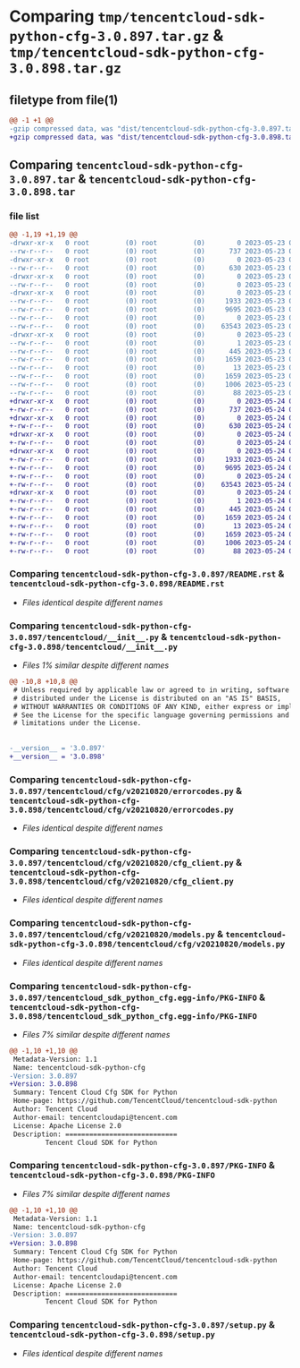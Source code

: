 # Comparing `tmp/tencentcloud-sdk-python-cfg-3.0.897.tar.gz` & `tmp/tencentcloud-sdk-python-cfg-3.0.898.tar.gz`

## filetype from file(1)

```diff
@@ -1 +1 @@
-gzip compressed data, was "dist/tencentcloud-sdk-python-cfg-3.0.897.tar", last modified: Tue May 23 02:16:52 2023, max compression
+gzip compressed data, was "dist/tencentcloud-sdk-python-cfg-3.0.898.tar", last modified: Wed May 24 01:51:27 2023, max compression
```

## Comparing `tencentcloud-sdk-python-cfg-3.0.897.tar` & `tencentcloud-sdk-python-cfg-3.0.898.tar`

### file list

```diff
@@ -1,19 +1,19 @@
-drwxr-xr-x   0 root         (0) root         (0)        0 2023-05-23 02:16:52.000000 tencentcloud-sdk-python-cfg-3.0.897/
--rw-r--r--   0 root         (0) root         (0)      737 2023-05-23 02:16:52.000000 tencentcloud-sdk-python-cfg-3.0.897/README.rst
-drwxr-xr-x   0 root         (0) root         (0)        0 2023-05-23 02:16:52.000000 tencentcloud-sdk-python-cfg-3.0.897/tencentcloud/
--rw-r--r--   0 root         (0) root         (0)      630 2023-05-23 02:16:52.000000 tencentcloud-sdk-python-cfg-3.0.897/tencentcloud/__init__.py
-drwxr-xr-x   0 root         (0) root         (0)        0 2023-05-23 02:16:52.000000 tencentcloud-sdk-python-cfg-3.0.897/tencentcloud/cfg/
--rw-r--r--   0 root         (0) root         (0)        0 2023-05-23 02:16:52.000000 tencentcloud-sdk-python-cfg-3.0.897/tencentcloud/cfg/__init__.py
-drwxr-xr-x   0 root         (0) root         (0)        0 2023-05-23 02:16:52.000000 tencentcloud-sdk-python-cfg-3.0.897/tencentcloud/cfg/v20210820/
--rw-r--r--   0 root         (0) root         (0)     1933 2023-05-23 02:16:52.000000 tencentcloud-sdk-python-cfg-3.0.897/tencentcloud/cfg/v20210820/errorcodes.py
--rw-r--r--   0 root         (0) root         (0)     9695 2023-05-23 02:16:52.000000 tencentcloud-sdk-python-cfg-3.0.897/tencentcloud/cfg/v20210820/cfg_client.py
--rw-r--r--   0 root         (0) root         (0)        0 2023-05-23 02:16:52.000000 tencentcloud-sdk-python-cfg-3.0.897/tencentcloud/cfg/v20210820/__init__.py
--rw-r--r--   0 root         (0) root         (0)    63543 2023-05-23 02:16:52.000000 tencentcloud-sdk-python-cfg-3.0.897/tencentcloud/cfg/v20210820/models.py
-drwxr-xr-x   0 root         (0) root         (0)        0 2023-05-23 02:16:52.000000 tencentcloud-sdk-python-cfg-3.0.897/tencentcloud_sdk_python_cfg.egg-info/
--rw-r--r--   0 root         (0) root         (0)        1 2023-05-23 02:16:52.000000 tencentcloud-sdk-python-cfg-3.0.897/tencentcloud_sdk_python_cfg.egg-info/dependency_links.txt
--rw-r--r--   0 root         (0) root         (0)      445 2023-05-23 02:16:52.000000 tencentcloud-sdk-python-cfg-3.0.897/tencentcloud_sdk_python_cfg.egg-info/SOURCES.txt
--rw-r--r--   0 root         (0) root         (0)     1659 2023-05-23 02:16:52.000000 tencentcloud-sdk-python-cfg-3.0.897/tencentcloud_sdk_python_cfg.egg-info/PKG-INFO
--rw-r--r--   0 root         (0) root         (0)       13 2023-05-23 02:16:52.000000 tencentcloud-sdk-python-cfg-3.0.897/tencentcloud_sdk_python_cfg.egg-info/top_level.txt
--rw-r--r--   0 root         (0) root         (0)     1659 2023-05-23 02:16:52.000000 tencentcloud-sdk-python-cfg-3.0.897/PKG-INFO
--rw-r--r--   0 root         (0) root         (0)     1006 2023-05-23 02:16:52.000000 tencentcloud-sdk-python-cfg-3.0.897/setup.py
--rw-r--r--   0 root         (0) root         (0)       88 2023-05-23 02:16:52.000000 tencentcloud-sdk-python-cfg-3.0.897/setup.cfg
+drwxr-xr-x   0 root         (0) root         (0)        0 2023-05-24 01:51:27.000000 tencentcloud-sdk-python-cfg-3.0.898/
+-rw-r--r--   0 root         (0) root         (0)      737 2023-05-24 01:51:27.000000 tencentcloud-sdk-python-cfg-3.0.898/README.rst
+drwxr-xr-x   0 root         (0) root         (0)        0 2023-05-24 01:51:27.000000 tencentcloud-sdk-python-cfg-3.0.898/tencentcloud/
+-rw-r--r--   0 root         (0) root         (0)      630 2023-05-24 01:51:27.000000 tencentcloud-sdk-python-cfg-3.0.898/tencentcloud/__init__.py
+drwxr-xr-x   0 root         (0) root         (0)        0 2023-05-24 01:51:27.000000 tencentcloud-sdk-python-cfg-3.0.898/tencentcloud/cfg/
+-rw-r--r--   0 root         (0) root         (0)        0 2023-05-24 01:51:27.000000 tencentcloud-sdk-python-cfg-3.0.898/tencentcloud/cfg/__init__.py
+drwxr-xr-x   0 root         (0) root         (0)        0 2023-05-24 01:51:27.000000 tencentcloud-sdk-python-cfg-3.0.898/tencentcloud/cfg/v20210820/
+-rw-r--r--   0 root         (0) root         (0)     1933 2023-05-24 01:51:27.000000 tencentcloud-sdk-python-cfg-3.0.898/tencentcloud/cfg/v20210820/errorcodes.py
+-rw-r--r--   0 root         (0) root         (0)     9695 2023-05-24 01:51:27.000000 tencentcloud-sdk-python-cfg-3.0.898/tencentcloud/cfg/v20210820/cfg_client.py
+-rw-r--r--   0 root         (0) root         (0)        0 2023-05-24 01:51:27.000000 tencentcloud-sdk-python-cfg-3.0.898/tencentcloud/cfg/v20210820/__init__.py
+-rw-r--r--   0 root         (0) root         (0)    63543 2023-05-24 01:51:27.000000 tencentcloud-sdk-python-cfg-3.0.898/tencentcloud/cfg/v20210820/models.py
+drwxr-xr-x   0 root         (0) root         (0)        0 2023-05-24 01:51:27.000000 tencentcloud-sdk-python-cfg-3.0.898/tencentcloud_sdk_python_cfg.egg-info/
+-rw-r--r--   0 root         (0) root         (0)        1 2023-05-24 01:51:27.000000 tencentcloud-sdk-python-cfg-3.0.898/tencentcloud_sdk_python_cfg.egg-info/dependency_links.txt
+-rw-r--r--   0 root         (0) root         (0)      445 2023-05-24 01:51:27.000000 tencentcloud-sdk-python-cfg-3.0.898/tencentcloud_sdk_python_cfg.egg-info/SOURCES.txt
+-rw-r--r--   0 root         (0) root         (0)     1659 2023-05-24 01:51:27.000000 tencentcloud-sdk-python-cfg-3.0.898/tencentcloud_sdk_python_cfg.egg-info/PKG-INFO
+-rw-r--r--   0 root         (0) root         (0)       13 2023-05-24 01:51:27.000000 tencentcloud-sdk-python-cfg-3.0.898/tencentcloud_sdk_python_cfg.egg-info/top_level.txt
+-rw-r--r--   0 root         (0) root         (0)     1659 2023-05-24 01:51:27.000000 tencentcloud-sdk-python-cfg-3.0.898/PKG-INFO
+-rw-r--r--   0 root         (0) root         (0)     1006 2023-05-24 01:51:27.000000 tencentcloud-sdk-python-cfg-3.0.898/setup.py
+-rw-r--r--   0 root         (0) root         (0)       88 2023-05-24 01:51:27.000000 tencentcloud-sdk-python-cfg-3.0.898/setup.cfg
```

### Comparing `tencentcloud-sdk-python-cfg-3.0.897/README.rst` & `tencentcloud-sdk-python-cfg-3.0.898/README.rst`

 * *Files identical despite different names*

### Comparing `tencentcloud-sdk-python-cfg-3.0.897/tencentcloud/__init__.py` & `tencentcloud-sdk-python-cfg-3.0.898/tencentcloud/__init__.py`

 * *Files 1% similar despite different names*

```diff
@@ -10,8 +10,8 @@
 # Unless required by applicable law or agreed to in writing, software
 # distributed under the License is distributed on an "AS IS" BASIS,
 # WITHOUT WARRANTIES OR CONDITIONS OF ANY KIND, either express or implied.
 # See the License for the specific language governing permissions and
 # limitations under the License.
 
 
-__version__ = '3.0.897'
+__version__ = '3.0.898'
```

### Comparing `tencentcloud-sdk-python-cfg-3.0.897/tencentcloud/cfg/v20210820/errorcodes.py` & `tencentcloud-sdk-python-cfg-3.0.898/tencentcloud/cfg/v20210820/errorcodes.py`

 * *Files identical despite different names*

### Comparing `tencentcloud-sdk-python-cfg-3.0.897/tencentcloud/cfg/v20210820/cfg_client.py` & `tencentcloud-sdk-python-cfg-3.0.898/tencentcloud/cfg/v20210820/cfg_client.py`

 * *Files identical despite different names*

### Comparing `tencentcloud-sdk-python-cfg-3.0.897/tencentcloud/cfg/v20210820/models.py` & `tencentcloud-sdk-python-cfg-3.0.898/tencentcloud/cfg/v20210820/models.py`

 * *Files identical despite different names*

### Comparing `tencentcloud-sdk-python-cfg-3.0.897/tencentcloud_sdk_python_cfg.egg-info/PKG-INFO` & `tencentcloud-sdk-python-cfg-3.0.898/tencentcloud_sdk_python_cfg.egg-info/PKG-INFO`

 * *Files 7% similar despite different names*

```diff
@@ -1,10 +1,10 @@
 Metadata-Version: 1.1
 Name: tencentcloud-sdk-python-cfg
-Version: 3.0.897
+Version: 3.0.898
 Summary: Tencent Cloud Cfg SDK for Python
 Home-page: https://github.com/TencentCloud/tencentcloud-sdk-python
 Author: Tencent Cloud
 Author-email: tencentcloudapi@tencent.com
 License: Apache License 2.0
 Description: ============================
         Tencent Cloud SDK for Python
```

### Comparing `tencentcloud-sdk-python-cfg-3.0.897/PKG-INFO` & `tencentcloud-sdk-python-cfg-3.0.898/PKG-INFO`

 * *Files 7% similar despite different names*

```diff
@@ -1,10 +1,10 @@
 Metadata-Version: 1.1
 Name: tencentcloud-sdk-python-cfg
-Version: 3.0.897
+Version: 3.0.898
 Summary: Tencent Cloud Cfg SDK for Python
 Home-page: https://github.com/TencentCloud/tencentcloud-sdk-python
 Author: Tencent Cloud
 Author-email: tencentcloudapi@tencent.com
 License: Apache License 2.0
 Description: ============================
         Tencent Cloud SDK for Python
```

### Comparing `tencentcloud-sdk-python-cfg-3.0.897/setup.py` & `tencentcloud-sdk-python-cfg-3.0.898/setup.py`

 * *Files identical despite different names*

